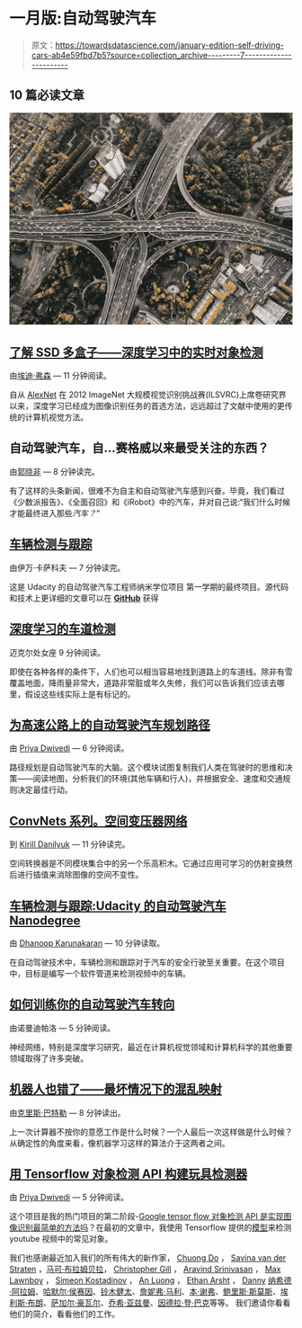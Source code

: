 # 一月版:自动驾驶汽车

> 原文：<https://towardsdatascience.com/january-edition-self-driving-cars-ab4e59fbd7b5?source=collection_archive---------7----------------------->

## 10 篇必读文章

![](img/e3a33549fc1a18a1a831d9157b24afc0.png)

## [了解 SSD 多盒子——深度学习中的实时对象检测](/understanding-ssd-multibox-real-time-object-detection-in-deep-learning-495ef744fab)

由[埃迪·弗森](https://medium.com/u/89ef0c2275f1?source=post_page-----ab4e59fbd7b5--------------------------------) — 11 分钟阅读。

自从 [AlexNet](https://papers.nips.cc/paper/4824-imagenet-classification-with-deep-convolutional-neural-networks.pdf) 在 2012 ImageNet 大规模视觉识别挑战赛(ILSVRC)上席卷研究界以来，深度学习已经成为图像识别任务的首选方法，远远超过了文献中使用的更传统的计算机视觉方法。

## 自动驾驶汽车，自…赛格威以来最受关注的东西？

由[郭晓非](https://medium.com/u/629b67cb9826?source=post_page-----ab4e59fbd7b5--------------------------------) — 8 分钟读完。

有了这样的头条新闻，很难不为自主和自动驾驶汽车感到兴奋。毕竟，我们看过《少数派报告》、《全面召回》和《iRobot》中的汽车，并对自己说:“我们什么时候才能最终进入那些*汽车？”*

## [车辆检测与跟踪](/vehicle-detection-and-tracking-44b851d70508)

由伊万·卡萨科夫 — 7 分钟读完。

这是 Udacity 的自动驾驶汽车工程师纳米学位项目 第一学期的最终项目。源代码和技术上更详细的文章可以在 [**GitHub**](https://github.com/antevis/CarND-Project5-Vehicle_Detection_and_Tracking) 获得

## [深度学习的车道检测](/lane-detection-with-deep-learning-part-2-3ba559b5c5af)

迈克尔处女座 9 分钟阅读。

即使在各种各样的条件下，人们也可以相当容易地找到道路上的车道线。除非有雪覆盖地面，降雨量非常大，道路非常脏或年久失修，我们可以告诉我们应该去哪里，假设这些线实际上是有标记的。

## [为高速公路上的自动驾驶汽车规划路径](/planning-the-path-for-a-self-driving-car-on-a-highway-7134fddd8707)

由 [Priya Dwivedi](https://medium.com/u/b040ce924438?source=post_page-----ab4e59fbd7b5--------------------------------) — 6 分钟阅读。

路径规划是自动驾驶汽车的大脑。这个模块试图复制我们人类在驾驶时的思维和决策——阅读地图，分析我们的环境(其他车辆和行人)，并根据安全、速度和交通规则决定最佳行动。

## [ConvNets 系列。空间变压器网络](/convnets-series-spatial-transformer-networks-cff47565ae81)

到 [Kirill Danilyuk](https://medium.com/u/157a4724b329?source=post_page-----ab4e59fbd7b5--------------------------------) — 11 分钟读完。

空间转换器是不同模块集合中的另一个乐高积木。它通过应用可学习的仿射变换然后进行插值来消除图像的空间不变性。

## [车辆检测与跟踪:Udacity 的自动驾驶汽车 Nanodegree](/vehicle-detection-and-tracking-udacitys-self-driving-car-nanodegree-ca02330820ee)

由 [Dhanoop Karunakaran](https://medium.com/u/9d9e487d186?source=post_page-----ab4e59fbd7b5--------------------------------) — 10 分钟读取。

在自动驾驶技术中，车辆检测和跟踪对于汽车的安全行驶至关重要。在这个项目中，目标是编写一个软件管道来检测视频中的车辆。

## [如何训练你的自动驾驶汽车转向](/how-to-train-your-self-driving-car-to-steer-68c3d24bbcb7)

由诺曼迪帕洛 — 5 分钟阅读。

神经网络，特别是深度学习研究，最近在计算机视觉领域和计算机科学的其他重要领域取得了许多突破。

## [机器人也错了——最坏情况下的混乱映射](/robots-are-wrong-too-confusion-mapping-for-the-worst-case-2e01b7e19936)

由[克里斯·巴特勒](https://medium.com/u/ba6349c9c628?source=post_page-----ab4e59fbd7b5--------------------------------) — 8 分钟读出。

上一次计算器不按你的意愿工作是什么时候？一个人最后一次这样做是什么时候？从确定性的角度来看，像机器学习这样的算法介于这两者之间。

## [用 Tensorflow 对象检测 API 构建玩具检测器](/building-a-toy-detector-with-tensorflow-object-detection-api-63c0fdf2ac95)

由 [Priya Dwivedi](https://medium.com/u/b040ce924438?source=post_page-----ab4e59fbd7b5--------------------------------) — 5 分钟阅读。

这个项目是我的热门项目的第二阶段-[Google tensor flow 对象检测 API 是实现图像识别最简单的方法吗](https://medium.com/towards-data-science/is-google-tensorflow-object-detection-api-the-easiest-way-to-implement-image-recognition-a8bd1f500ea0)？在最初的文章中，我使用 Tensorflow 提供的[模型](https://github.com/tensorflow/models/blob/master/research/object_detection/g3doc/detection_model_zoo.md)来检测 youtube 视频中的常见对象。

我们也感谢最近加入我们的所有伟大的新作家， [Chuong Do](https://medium.com/u/1f5caa1cec35?source=post_page-----ab4e59fbd7b5--------------------------------) ， [Savina van der Straten](https://medium.com/u/784af1e6f733?source=post_page-----ab4e59fbd7b5--------------------------------) ，[马可·布拉姆贝拉](https://medium.com/u/88b92e077317?source=post_page-----ab4e59fbd7b5--------------------------------)， [Christopher Gill](https://medium.com/u/a41a15d15a21?source=post_page-----ab4e59fbd7b5--------------------------------) ， [Aravind Srinivasan](https://medium.com/u/574d1ab7e396?source=post_page-----ab4e59fbd7b5--------------------------------) ， [Max Lawnboy](https://medium.com/u/295a45ede06a?source=post_page-----ab4e59fbd7b5--------------------------------) ， [Simeon Kostadinov](https://medium.com/u/5cdfd010517e?source=post_page-----ab4e59fbd7b5--------------------------------) ， [An Luong](https://medium.com/u/31aee920140c?source=post_page-----ab4e59fbd7b5--------------------------------) ， [Ethan Arsht](https://medium.com/u/29c764ea1173?source=post_page-----ab4e59fbd7b5--------------------------------) ， [Danny](https://medium.com/u/93516c4d06e9?source=post_page-----ab4e59fbd7b5--------------------------------) [纳希德·阿拉姆](https://medium.com/u/9c3cc6db069e?source=post_page-----ab4e59fbd7b5--------------------------------)、[哈默尔·侯赛因](https://medium.com/u/2f23c8eb1e49?source=post_page-----ab4e59fbd7b5--------------------------------)、[铃木健太](https://medium.com/u/372014b15a71?source=post_page-----ab4e59fbd7b5--------------------------------)、[詹妮弗·马利](https://medium.com/u/87c165d63933?source=post_page-----ab4e59fbd7b5--------------------------------)、[本·谢弗](https://medium.com/u/440332e89a8f?source=post_page-----ab4e59fbd7b5--------------------------------)、[鲍里斯·斯莫斯](https://medium.com/u/fbe27680c9fc?source=post_page-----ab4e59fbd7b5--------------------------------)、[埃利斯·布朗](https://medium.com/u/5f4a1f403b7c?source=post_page-----ab4e59fbd7b5--------------------------------)、[萨加尔·豪瓦尔](https://medium.com/u/96ceaf04c572?source=post_page-----ab4e59fbd7b5--------------------------------)、[乔希·亚兹曼](https://medium.com/u/99d7a5fb9f5a?source=post_page-----ab4e59fbd7b5--------------------------------)、[因德拉·登·巴克](https://medium.com/u/5568d929eced?source=post_page-----ab4e59fbd7b5--------------------------------)等等。 我们邀请你看看他们的简介，看看他们的工作。